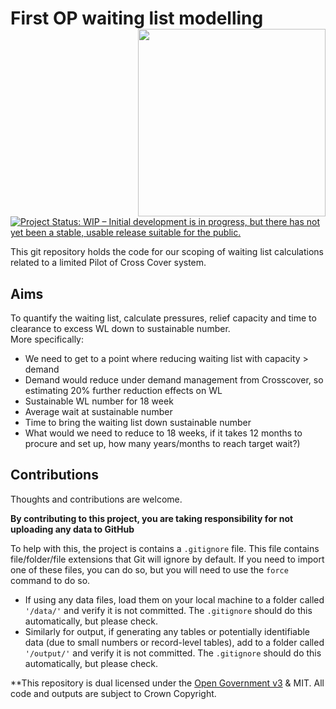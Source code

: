 # First OP waiting list modelling <img src="https://www.birminghamsolihull.icb.nhs.uk/application/files/1316/5651/5354/logo_full_colour_main_lockup.svg" align="right" width="300px"/>

<!-- badges: start -->
[![Project Status: WIP – Initial development is in progress, but there has not yet been a stable, usable release suitable for the public.](https://www.repostatus.org/badges/latest/concept.svg)](https://www.repostatus.org/#concept)
<!-- badges: end -->


This git repository holds the code for our scoping of waiting list calculations related to a limited Pilot of Cross Cover system.  

## Aims

To quantify the waiting list, calculate pressures, relief capacity and time to clearance to excess WL down to sustainable number.  
More specifically: 

- We need to get to a point where reducing waiting list with capacity > demand	
-	Demand would reduce under demand management from Crosscover, so estimating 20% further reduction effects on WL
-	Sustainable WL number for 18 week	
-	Average wait at sustainable	number
-	Time to bring the waiting list down	sustainable number
-	What would we need to reduce to 18 weeks, if it takes 12 months to procure and set up, how many years/months to reach target wait?)	


## Contributions
 
Thoughts and contributions are welcome.

**By contributing to this project, you are taking responsibility for not uploading any data to GitHub**

To help with this, the project is contains a `.gitignore` file.  This file contains file/folder/file extensions that Git will ignore by default.  If you need to import one of these files, you can do so, but you will need to use the `force` command to do so.

- If using any data files, load them on your local machine to a folder called `'/data/'` and verify it is not committed. The `.gitignore` should do this automatically, but please check.
- Similarly for output, if generating any tables or potentially identifiable data (due to small numbers or record-level tables), add to a folder called `'/output/'` and verify it is not committed.  The `.gitignore` should do this automatically, but please check.



**This repository is dual licensed under the [Open Government v3]([https://www.nationalarchives.gov.uk/doc/open-government-licence/version/3/) & MIT. All code and outputs are subject to Crown Copyright.
